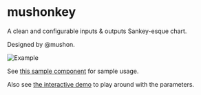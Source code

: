 # mushonkey

A clean and configurable inputs & outputs Sankey-esque chart.

Designed by @mushon.

![Example](https://i.imgur.com/cMuFYrx.png)

See [this sample component](https://github.com/OpenBudget/mushonkey/blob/master/app/app.component.ts) for sample usage.

Also see [the interactive demo](https://openbudget.github.io/mushonkey/) to play around with the parameters.
